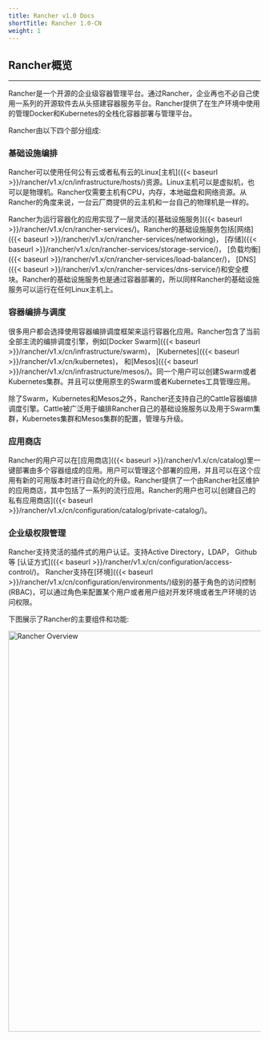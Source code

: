 ```yaml
---
title: Rancher v1.0 Docs
shortTitle: Rancher 1.0-CN
weight: 1
---
```


## Rancher概览
---

Rancher是一个开源的企业级容器管理平台。通过Rancher，企业再也不必自己使用一系列的开源软件去从头搭建容器服务平台。Rancher提供了在生产环境中使用的管理Docker和Kubernetes的全栈化容器部署与管理平台。

Rancher由以下四个部分组成:

### 基础设施编排

Rancher可以使用任何公有云或者私有云的Linux[主机]({{< baseurl >}}/rancher/v1.x/cn/infrastructure/hosts/)资源。Linux主机可以是虚拟机，也可以是物理机。Rancher仅需要主机有CPU，内存，本地磁盘和网络资源。从Rancher的角度来说，一台云厂商提供的云主机和一台自己的物理机是一样的。

Rancher为运行容器化的应用实现了一层灵活的[基础设施服务]({{< baseurl >}}/rancher/v1.x/cn/rancher-services/)。Rancher的基础设施服务包括[网络]({{< baseurl >}}/rancher/v1.x/cn/rancher-services/networking)， [存储]({{< baseurl >}}/rancher/v1.x/cn/rancher-services/storage-service/)， [负载均衡]({{< baseurl >}}/rancher/v1.x/cn/rancher-services/load-balancer/)， [DNS]({{< baseurl >}}/rancher/v1.x/cn/rancher-services/dns-service/)和安全模块。Rancher的基础设施服务也是通过容器部署的，所以同样Rancher的基础设施服务可以运行在任何Linux主机上。

### 容器编排与调度

很多用户都会选择使用容器编排调度框架来运行容器化应用。Rancher包含了当前全部主流的编排调度引擎，例如[Docker Swarm]({{< baseurl >}}/rancher/v1.x/cn/infrastructure/swarm)， [Kubernetes]({{< baseurl >}}/rancher/v1.x/cn/kubernetes)， 和[Mesos]({{< baseurl >}}/rancher/v1.x/cn/infrastructure/mesos/)。同一个用户可以创建Swarm或者Kubernetes集群。并且可以使用原生的Swarm或者Kubernetes工具管理应用。

除了Swarm，Kubernetes和Mesos之外，Rancher还支持自己的Cattle容器编排调度引擎。Cattle被广泛用于编排Rancher自己的基础设施服务以及用于Swarm集群，Kubernetes集群和Mesos集群的配置，管理与升级。

### 应用商店

Rancher的用户可以在[应用商店]({{< baseurl >}}/rancher/v1.x/cn/catalog)里一键部署由多个容器组成的应用。用户可以管理这个部署的应用，并且可以在这个应用有新的可用版本时进行自动化的升级。Rancher提供了一个由Rancher社区维护的应用商店，其中包括了一系列的流行应用。Rancher的用户也可以[创建自己的私有应用商店]({{< baseurl >}}/rancher/v1.x/cn/configuration/catalog/private-catalog/)。

### 企业级权限管理

Rancher支持灵活的插件式的用户认证。支持Active Directory，LDAP， Github等 [认证方式]({{< baseurl >}}/rancher/v1.x/cn/configuration/access-control/)。 Rancher支持在[环境]({{< baseurl >}}/rancher/v1.x/cn/configuration/environments/)级别的基于角色的访问控制 (RBAC)，可以通过角色来配置某个用户或者用户组对开发环境或者生产环境的访问权限。

下图展示了Rancher的主要组件和功能:

<img src="{{< baseurl >}}/img/1.x/rancher/rancher_overview_2.png" width="800" alt="Rancher Overview">
